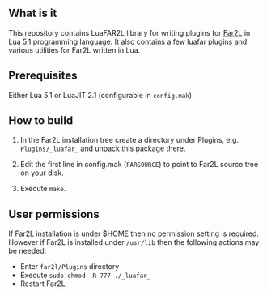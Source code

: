 ## What is it

This repository contains LuaFAR2L library for writing plugins
for [Far2L](https://github.com/elfmz/far2l)
in [Lua](https://www.lua.org/) 5.1 programming language.
It also contains a few luafar plugins and various utilities
for Far2L written in Lua.

## Prerequisites

Either Lua 5.1 or LuaJIT 2.1 (configurable in `config.mak`)

## How to build

1. In the Far2L installation tree create a directory under Plugins,
   e.g. `Plugins/_luafar_` and unpack this package there.

2. Edit the first line in config.mak (`FARSOURCE`)
   to point to Far2L source tree on your disk.

3. Execute `make`.

## User permissions

If Far2L installation is under $HOME then no permission setting is required.
However if Far2L is installed under `/usr/lib` then the following actions
may be needed:

- Enter `far2l/Plugins` directory
- Execute `sudo chmod -R 777 ./_luafar_`
- Restart Far2L
